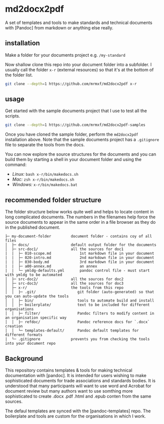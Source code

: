 # md2docx2pdf

A set of templates and tools to make standards and technical documents
with [Pandoc] from markdown or anything else really.

## installation

Make a folder for your documents project e.g. `/my-standard`

Now shallow clone this repo into your document folder into a subfolder. I
usually call the folder `x-r` (external resources) so that it's at the bottom
of the folder list.

```sh
git clone --depth=1 https://github.com/mrmxf/md2docx2pdf x-r
```

## usage

Get started with the sample documents project that I use to test all the scripts.

```sh
git clone --depth=1 https://github.com/mrmxf/md2docx2pdf-samples
```

Once you have cloned the sample folder, perform the `md2docx2pdf` installation above.
Note that the sample documents project has a `.gitignore` file to separate the tools from the docs.

You can now explore the source structures for the documents and you can build them by
starting a shell in your document folder and using the command:

* _Linux:_ `bash x-r/bin/makedocs.sh`
* _Mac:_ `zsh x-r/bin/makedocs.sh`
* _Windows:_ `x-r/bin/makedocs.bat`

## recommended folder structure

The folder structure below works quite well and helps to locate content in long complicated documents.
The numbers in the filenames help force the source documents to appear in the same order in a file
browser as they do in the published document.

```text
├─ my-document-folder         document folder - contains coy of all files
│  ├─ docs/                   default output folder for the documents
│  ├─ src-doc1/               all the sources for doc1
|  |  ├─ 010-scope.md             1st markdown file in your document
|  |  ├─ 020-intro.md             2nd markdown file in your document
|  |  ├─ 030-body.md              3rd markdown file in your document
|  |  ├─ a00-annex.md             an annex
|  |  └─ ymldg-defaults.yml       pandoc control file - must start with ymldg to be automated
│  ├─ src-doc2/               all the sources for doc2
│  ├─ src-doc3/               all the sources for doc3
│  ├─ x-r/                    the tools from this repo
│  │  ├─ .git/                   git folder (auto-generated) so that you can auto-update the tools
│  │  ├─ bin/                    tools to automate build and install
│  │  ├─ boilerplate/            text to be included for different organisations
│  │  ├─ filter/                 Pandoc filters to modify content in an organisation specific way
│  │  ├─ refdoc/                 Pandoc reference docs for `.docx` creation
│  │  └─ templates-default/      Pandoc default templates for different formats
|  └─ .gitignore              prevents you from checking the tools into your document repo
```

## Background

This repository contains templates & tools for making technical documentation
with [pandoc]. It is intended for users wishing to make sophisticated
documents for trade associations and standards bodies. It is understood
that many participants will want to use word and Acrobat for document
review but many authors want to use somthing more sophisticated to
create .docx .pdf .html and .epub conten from the same sources.

The defaul templates are synced with the [pandoc-templates] repo. The
boilerplate and tools are custom for the organisations in which I work.
